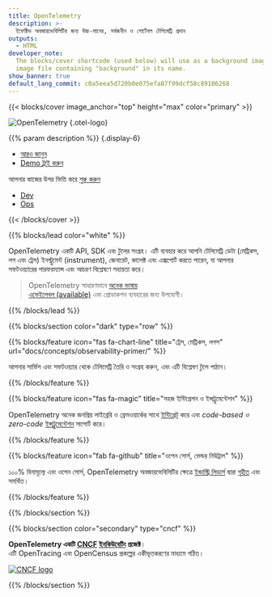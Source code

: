 ```yaml
---
title: OpenTelemetry
description: >-
  ইফেক্টিভ অবজারভেবিলিটির জন্য উচ্চ-মানের, সর্বজনীন ও পোর্টেবল টেলিমেট্রি প্রদান
outputs:
  - HTML
developer_note:
  The blocks/cover shortcode (used below) will use as a background image any
  image file containing "background" in its name.
show_banner: true
default_lang_commit: c0a5eea5d720b0e075efa87f99dcf58c89106268
---
```


<div class="d-none"><a rel="me" href="https://fosstodon.org/@opentelemetry"></a></div>

{{< blocks/cover image_anchor="top" height="max" color="primary" >}}

<!-- prettier-ignore -->
![OpenTelemetry](/img/logos/opentelemetry-horizontal-color.svg)
{.otel-logo}

<!-- prettier-ignore -->
{{% param description %}}
{.display-6}

<div class="l-primary-buttons mt-5">

- [আরও জানুন](docs/what-is-opentelemetry/)
- [Demo ট্রাই করুন](docs/demo/)

</div>

<div class="h3 mt-4">
আপনার কাজের উপর ভিত্তি করে <a class="text-secondary" href="docs/getting-started/"> শুরু করুন </a>
</div>
<div class="l-get-started-buttons">

- [Dev](docs/getting-started/dev/)
- [Ops](docs/getting-started/ops/)

</div>
{{< /blocks/cover >}}

{{% blocks/lead color="white" %}}

OpenTelemetry একটি API, SDK এবং টুলের সংগ্রহ। এটি ব্যবহার করে আপনি টেলিমেট্রি
ডেটা (মেট্রিকস, লগ এবং ট্রেস) ইনস্ট্রুমেন্ট (instrument), জেনারেট, কালেক্ট এবং
এক্সপোর্ট করতে পারেন, যা আপনার সফটওয়্যারের পারফরম্যান্স এবং আচরণ বিশ্লেষণে
সহায়তা করে।

> OpenTelemetry সাধারণভাবে [অনেক ভাষায়](docs/languages/)  
> [এভেইলেবল (available)](/status/) এবং প্রোডাকশন ব্যবহারের জন্য উপযোগী।  

{{% /blocks/lead %}}

{{% blocks/section color="dark" type="row" %}}

{{% blocks/feature icon="fas fa-chart-line" title="ট্রেস, মেট্রিকস, লগস" url="docs/concepts/observability-primer/" %}}

আপনার সার্ভিস এবং সফটওয়্যার থেকে টেলিমেট্রি তৈরি ও সংগ্রহ করুন, এবং এটি
বিশ্লেষণ টুলে পাঠান।

{{% /blocks/feature %}}

{{% blocks/feature icon="fas fa-magic" title="সহজ ইন্টিগ্রেশন ও ইন্সট্রুমেন্টেশন" %}}

OpenTelemetry অনেক জনপ্রিয় লাইব্রেরি ও ফ্রেমওয়ার্কের সাথে
[ইন্টিগ্রেট][integrates] করে এবং _code-based ও zero-code_
[ইন্সট্রুমেন্টেশন][instrumentation] সাপোর্ট করে।

[instrumentation]: /docs/concepts/instrumentation/
[integrates]: /ecosystem/integrations/

{{% /blocks/feature %}}

{{% blocks/feature icon="fab fa-github" title="ওপেন সোর্স, ভেন্ডর নিউট্রাল" %}}

১০০% বিনামূল্যে এবং ওপেন সোর্স, OpenTelemetry অবজারভেবিলিটির ক্ষেত্রে
[ইন্ডাস্ট্রি লিডার্স][industry leaders] দ্বারা [গৃহীত][adopted] এবং সমর্থিত।

[adopted]: /ecosystem/adopters/
[industry leaders]: /ecosystem/vendors/

{{% /blocks/feature %}}

{{% /blocks/section %}}

{{% blocks/section color="secondary" type="cncf" %}}

**OpenTelemetry একটি [CNCF][] [ইনকিউবেটিং][incubating] প্রজেক্ট**।<br> এটি
OpenTracing এবং OpenCensus প্রকল্পের একীভূতকরণের মাধ্যমে গঠিত।

[![CNCF logo][]][cncf]

[cncf]: https://cncf.io
[cncf logo]: /img/logos/cncf-white.svg
[incubating]: https://www.cncf.io/projects/

{{% /blocks/section %}}

